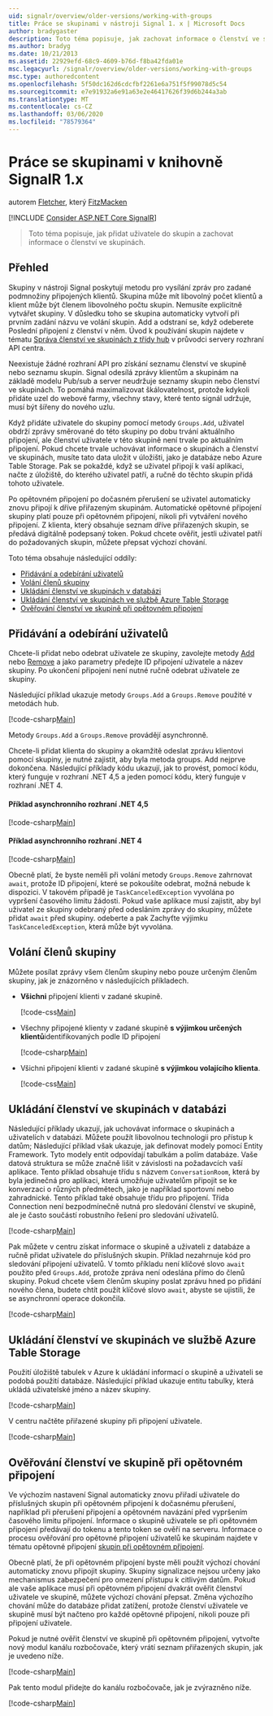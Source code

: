 ```yaml
---
uid: signalr/overview/older-versions/working-with-groups
title: Práce se skupinami v nástroji Signal 1. x | Microsoft Docs
author: bradygaster
description: Toto téma popisuje, jak zachovat informace o členství ve skupinách pomocí rozhraní API centra.
ms.author: bradyg
ms.date: 10/21/2013
ms.assetid: 22929efd-68c9-4609-b76d-f8ba42fda01e
msc.legacyurl: /signalr/overview/older-versions/working-with-groups
msc.type: authoredcontent
ms.openlocfilehash: 5f50dc162d6cdcfbf2261e6a751f5f99078d5c54
ms.sourcegitcommit: e7e91932a6e91a63e2e46417626f39d6b244a3ab
ms.translationtype: MT
ms.contentlocale: cs-CZ
ms.lasthandoff: 03/06/2020
ms.locfileid: "78579364"
---
```

# <a name="working-with-groups-in-signalr-1x"></a>Práce se skupinami v knihovně SignalR 1.x

autorem [Fletcher](https://github.com/pfletcher), který [FitzMacken](https://github.com/tfitzmac)

[!INCLUDE [Consider ASP.NET Core SignalR](~/includes/signalr/signalr-version-disambiguation.md)]

> Toto téma popisuje, jak přidat uživatele do skupin a zachovat informace o členství ve skupinách.

## <a name="overview"></a>Přehled

Skupiny v nástroji Signal poskytují metodu pro vysílání zpráv pro zadané podmnožiny připojených klientů. Skupina může mít libovolný počet klientů a klient může být členem libovolného počtu skupin. Nemusíte explicitně vytvářet skupiny. V důsledku toho se skupina automaticky vytvoří při prvním zadání názvu ve volání skupin. Add a odstraní se, když odeberete Poslední připojení z členství v něm. Úvod k používání skupin najdete v tématu [Správa členství ve skupinách z třídy hub](index.md) v průvodci servery rozhraní API centra.

Neexistuje žádné rozhraní API pro získání seznamu členství ve skupině nebo seznamu skupin. Signal odesílá zprávy klientům a skupinám na základě modelu Pub/sub a server neudržuje seznamy skupin nebo členství ve skupinách. To pomáhá maximalizovat škálovatelnost, protože kdykoli přidáte uzel do webové farmy, všechny stavy, které tento signál udržuje, musí být šířeny do nového uzlu.

Když přidáte uživatele do skupiny pomocí metody `Groups.Add`, uživatel obdrží zprávy směrované do této skupiny po dobu trvání aktuálního připojení, ale členství uživatele v této skupině není trvale po aktuálním připojení. Pokud chcete trvale uchovávat informace o skupinách a členství ve skupinách, musíte tato data uložit v úložišti, jako je databáze nebo Azure Table Storage. Pak se pokaždé, když se uživatel připojí k vaší aplikaci, načte z úložiště, do kterého uživatel patří, a ručně do těchto skupin přidá tohoto uživatele.

Po opětovném připojení po dočasném přerušení se uživatel automaticky znovu připojí k dříve přiřazeným skupinám. Automatické opětovné připojení skupiny platí pouze při opětovném připojení, nikoli při vytváření nového připojení. Z klienta, který obsahuje seznam dříve přiřazených skupin, se předává digitálně podepsaný token. Pokud chcete ověřit, jestli uživatel patří do požadovaných skupin, můžete přepsat výchozí chování.

Toto téma obsahuje následující oddíly:

- [Přidávání a odebírání uživatelů](#add)
- [Volání členů skupiny](#call)
- [Ukládání členství ve skupinách v databázi](#storedatabase)
- [Ukládání členství ve skupinách ve službě Azure Table Storage](#storeazuretable)
- [Ověřování členství ve skupině při opětovném připojení](#verify)

<a id="add"></a>

## <a name="adding-and-removing-users"></a>Přidávání a odebírání uživatelů

Chcete-li přidat nebo odebrat uživatele ze skupiny, zavolejte metody [Add](https://msdn.microsoft.com/library/microsoft.aspnet.signalr.igroupmanager.add(v=vs.111).aspx) nebo [Remove](https://msdn.microsoft.com/library/microsoft.aspnet.signalr.igroupmanager.remove(v=vs.111).aspx) a jako parametry předejte ID připojení uživatele a název skupiny. Po ukončení připojení není nutné ručně odebrat uživatele ze skupiny.

Následující příklad ukazuje metody `Groups.Add` a `Groups.Remove` použité v metodách hub.

[!code-csharp[Main](working-with-groups/samples/sample1.cs?highlight=5,10)]

Metody `Groups.Add` a `Groups.Remove` provádějí asynchronně.

Chcete-li přidat klienta do skupiny a okamžitě odeslat zprávu klientovi pomocí skupiny, je nutné zajistit, aby byla metoda groups. Add nejprve dokončena. Následující příklady kódu ukazují, jak to provést, pomocí kódu, který funguje v rozhraní .NET 4,5 a jeden pomocí kódu, který funguje v rozhraní .NET 4.

#### <a name="asynchronous-net-45-example"></a>Příklad asynchronního rozhraní .NET 4,5

[!code-csharp[Main](working-with-groups/samples/sample2.cs?highlight=1,3)]

#### <a name="asynchronous-net-4-example"></a>Příklad asynchronního rozhraní .NET 4

[!code-csharp[Main](working-with-groups/samples/sample3.cs?highlight=3-4)]

Obecně platí, že byste neměli při volání metody `Groups.Remove` zahrnovat `await`, protože ID připojení, které se pokoušíte odebrat, možná nebude k dispozici. V takovém případě je `TaskCanceledException` vyvolána po vypršení časového limitu žádosti. Pokud vaše aplikace musí zajistit, aby byl uživatel ze skupiny odebraný před odesláním zprávy do skupiny, můžete přidat `await` před skupiny. odeberte a pak Zachyťte výjimku `TaskCanceledException`, která může být vyvolána.

<a id="call"></a>

## <a name="calling-members-of-a-group"></a>Volání členů skupiny

Můžete posílat zprávy všem členům skupiny nebo pouze určeným členům skupiny, jak je znázorněno v následujících příkladech.

- **Všichni** připojení klienti v zadané skupině. 

    [!code-css[Main](working-with-groups/samples/sample4.css)]
- Všechny připojené klienty v zadané skupině **s výjimkou určených klientů**identifikovaných podle ID připojení 

    [!code-csharp[Main](working-with-groups/samples/sample5.cs)]
- Všichni připojení klienti v zadané skupině **s výjimkou volajícího klienta**. 

    [!code-css[Main](working-with-groups/samples/sample6.css)]

<a id="storedatabase"></a>

## <a name="storing-group-membership-in-a-database"></a>Ukládání členství ve skupinách v databázi

Následující příklady ukazují, jak uchovávat informace o skupinách a uživatelích v databázi. Můžete použít libovolnou technologii pro přístup k datům; Následující příklad však ukazuje, jak definovat modely pomocí Entity Framework. Tyto modely entit odpovídají tabulkám a polím databáze. Vaše datová struktura se může značně lišit v závislosti na požadavcích vaší aplikace. Tento příklad obsahuje třídu s názvem `ConversationRoom`, která by byla jedinečná pro aplikaci, která umožňuje uživatelům připojit se ke konverzaci o různých předmětech, jako je například sportovní nebo zahradnické. Tento příklad také obsahuje třídu pro připojení. Třída Connection není bezpodmínečně nutná pro sledování členství ve skupině, ale je často součástí robustního řešení pro sledování uživatelů.

[!code-csharp[Main](working-with-groups/samples/sample7.cs)]

Pak můžete v centru získat informace o skupině a uživateli z databáze a ručně přidat uživatele do příslušných skupin. Příklad nezahrnuje kód pro sledování připojení uživatelů. V tomto příkladu není klíčové slovo `await` použito před `Groups.Add`, protože zpráva není odeslána přímo do členů skupiny. Pokud chcete všem členům skupiny poslat zprávu hned po přidání nového člena, budete chtít použít klíčové slovo `await`, abyste se ujistili, že se asynchronní operace dokončila.

[!code-csharp[Main](working-with-groups/samples/sample8.cs)]

<a id="storeazuretable"></a>

## <a name="storing-group-membership-in-azure-table-storage"></a>Ukládání členství ve skupinách ve službě Azure Table Storage

Použití úložiště tabulek v Azure k ukládání informací o skupině a uživateli se podobá použití databáze. Následující příklad ukazuje entitu tabulky, která ukládá uživatelské jméno a název skupiny.

[!code-csharp[Main](working-with-groups/samples/sample9.cs)]

V centru načtěte přiřazené skupiny při připojení uživatele.

[!code-csharp[Main](working-with-groups/samples/sample10.cs)]

<a id="verify"></a>

## <a name="verifying-group-membership-when-reconnecting"></a>Ověřování členství ve skupině při opětovném připojení

Ve výchozím nastavení Signal automaticky znovu přiřadí uživatele do příslušných skupin při opětovném připojení k dočasnému přerušení, například při přerušení připojení a opětovném navázání před vypršením časového limitu připojení. Informace o skupině uživatele se při opětovném připojení předávají do tokenu a tento token se ověří na serveru. Informace o procesu ověřování pro opětovné připojení uživatelů ke skupinám najdete v tématu opětovné připojení [skupin při opětovném připojení](index.md).

Obecně platí, že při opětovném připojení byste měli použít výchozí chování automaticky znovu připojit skupiny. Skupiny signalizace nejsou určeny jako mechanismus zabezpečení pro omezení přístupu k citlivým datům. Pokud ale vaše aplikace musí při opětovném připojení dvakrát ověřit členství uživatele ve skupině, můžete výchozí chování přepsat. Změna výchozího chování může do databáze přidat zatížení, protože členství uživatele ve skupině musí být načteno pro každé opětovné připojení, nikoli pouze při připojení uživatele.

Pokud je nutné ověřit členství ve skupině při opětovném připojení, vytvořte nový modul kanálu rozbočovače, který vrátí seznam přiřazených skupin, jak je uvedeno níže.

[!code-csharp[Main](working-with-groups/samples/sample11.cs)]

Pak tento modul přidejte do kanálu rozbočovače, jak je zvýrazněno níže.

[!code-csharp[Main](working-with-groups/samples/sample12.cs?highlight=10)]
